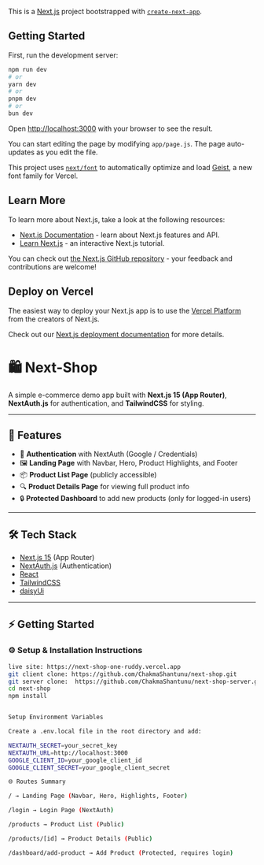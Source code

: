 This is a [Next.js](https://nextjs.org) project bootstrapped with [`create-next-app`](https://github.com/vercel/next.js/tree/canary/packages/create-next-app).

## Getting Started

First, run the development server:

```bash
npm run dev
# or
yarn dev
# or
pnpm dev
# or
bun dev
```

Open [http://localhost:3000](http://localhost:3000) with your browser to see the result.

You can start editing the page by modifying `app/page.js`. The page auto-updates as you edit the file.

This project uses [`next/font`](https://nextjs.org/docs/app/building-your-application/optimizing/fonts) to automatically optimize and load [Geist](https://vercel.com/font), a new font family for Vercel.

## Learn More

To learn more about Next.js, take a look at the following resources:

- [Next.js Documentation](https://nextjs.org/docs) - learn about Next.js features and API.
- [Learn Next.js](https://nextjs.org/learn) - an interactive Next.js tutorial.

You can check out [the Next.js GitHub repository](https://github.com/vercel/next.js) - your feedback and contributions are welcome!

## Deploy on Vercel

The easiest way to deploy your Next.js app is to use the [Vercel Platform](https://vercel.com/new?utm_medium=default-template&filter=next.js&utm_source=create-next-app&utm_campaign=create-next-app-readme) from the creators of Next.js.

Check out our [Next.js deployment documentation](https://nextjs.org/docs/app/building-your-application/deploying) for more details.

# 🛍️ Next-Shop  

A simple e-commerce demo app built with **Next.js 15 (App Router)**, **NextAuth.js** for authentication, and **TailwindCSS** for styling.  

---

## 🚀 Features  

- 🔐 **Authentication** with NextAuth (Google / Credentials)  
- 🖼️ **Landing Page** with Navbar, Hero, Product Highlights, and Footer  
- 📦 **Product List Page** (publicly accessible)  
- 🔍 **Product Details Page** for viewing full product info  
- 🔒 **Protected Dashboard** to add new products (only for logged-in users)  

---

## 🛠️ Tech Stack  

- [Next.js 15](https://nextjs.org/) (App Router)  
- [NextAuth.js](https://next-auth.js.org/) (Authentication)  
- [React](https://react.dev/)  
- [TailwindCSS](https://tailwindcss.com/) 
- [daisyUi](https://daisyui.com/) 

---


## ⚡ Getting Started  

### ⚙️ Setup & Installation Instructions 
```bash
live site: https://next-shop-one-ruddy.vercel.app
git client clone: https://github.com/ChakmaShantunu/next-shop.git
git server clone:  https://github.com/ChakmaShantunu/next-shop-server.git
cd next-shop
npm install


Setup Environment Variables

Create a .env.local file in the root directory and add:

NEXTAUTH_SECRET=your_secret_key
NEXTAUTH_URL=http://localhost:3000
GOOGLE_CLIENT_ID=your_google_client_id
GOOGLE_CLIENT_SECRET=your_google_client_secret

🌐 Routes Summary

/ → Landing Page (Navbar, Hero, Highlights, Footer)

/login → Login Page (NextAuth)

/products → Product List (Public)

/products/[id] → Product Details (Public)

/dashboard/add-product → Add Product (Protected, requires login)


